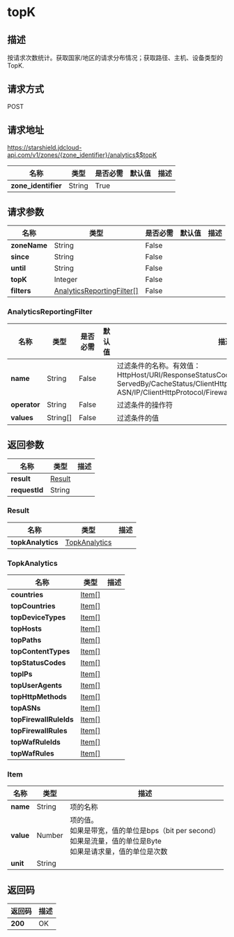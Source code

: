# topK


## 描述
按请求次数统计。获取国家/地区的请求分布情况；获取路径、主机、设备类型的TopK.

## 请求方式
POST

## 请求地址
https://starshield.jdcloud-api.com/v1/zones/{zone_identifier}/analytics$$topK

|名称|类型|是否必需|默认值|描述|
|---|---|---|---|---|
|**zone_identifier**|String|True| | |

## 请求参数
|名称|类型|是否必需|默认值|描述|
|---|---|---|---|---|
|**zoneName**|String|False| | |
|**since**|String|False| | |
|**until**|String|False| | |
|**topK**|Integer|False| | |
|**filters**|[AnalyticsReportingFilter[]](topK#analyticsreportingfilter)|False| | |

### <div id="analyticsreportingfilter">AnalyticsReportingFilter</div>
|名称|类型|是否必需|默认值|描述|
|---|---|---|---|---|
|**name**|String|False| |过滤条件的名称。有效值：<br>HttpHost/URI/ResponseStatusCode/ClientDeviceType/<br>ServedBy/CacheStatus/ClientHttpMethod/ResponseContentType/<br>ASN/IP/ClientHttpProtocol/FirewallSource/UserAgent<br>|
|**operator**|String|False| |过滤条件的操作符|
|**values**|String[]|False| |过滤条件的值|

## 返回参数
|名称|类型|描述|
|---|---|---|
|**result**|[Result](topK#result)| |
|**requestId**|String| |

### <div id="result">Result</div>
|名称|类型|描述|
|---|---|---|
|**topkAnalytics**|[TopkAnalytics](topK#topkanalytics)| |
### <div id="topkanalytics">TopkAnalytics</div>
|名称|类型|描述|
|---|---|---|
|**countries**|[Item[]](topK#item)| |
|**topCountries**|[Item[]](topK#item)| |
|**topDeviceTypes**|[Item[]](topK#item)| |
|**topHosts**|[Item[]](topK#item)| |
|**topPaths**|[Item[]](topK#item)| |
|**topContentTypes**|[Item[]](topK#item)| |
|**topStatusCodes**|[Item[]](topK#item)| |
|**topIPs**|[Item[]](topK#item)| |
|**topUserAgents**|[Item[]](topK#item)| |
|**topHttpMethods**|[Item[]](topK#item)| |
|**topASNs**|[Item[]](topK#item)| |
|**topFirewallRuleIds**|[Item[]](topK#item)| |
|**topFirewallRules**|[Item[]](topK#item)| |
|**topWafRuleIds**|[Item[]](topK#item)| |
|**topWafRules**|[Item[]](topK#item)| |
### <div id="item">Item</div>
|名称|类型|描述|
|---|---|---|
|**name**|String|项的名称|
|**value**|Number|项的值。<br>如果是带宽，值的单位是bps（bit per second）<br>如果是流量，值的单位是Byte<br>如果是请求量，值的单位是次数<br>|
|**unit**|String| |

## 返回码
|返回码|描述|
|---|---|
|**200**|OK|
